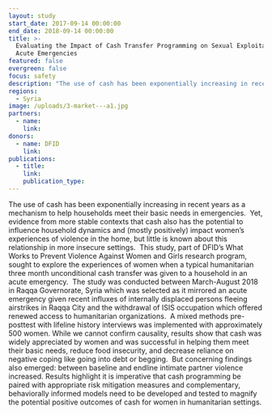 ```yaml
---
layout: study
start_date: 2017-09-14 00:00:00
end_date: 2018-09-14 00:00:00
title: >-
  Evaluating the Impact of Cash Transfer Programming on Sexual Exploitation in
  Acute Emergencies
featured: false
evergreen: false
focus: safety
description: "The use of cash has been exponentially increasing in recent years as a mechanism to help households meet their basic needs in emergencies.\_ Yet, evidence from more stable contexts that cash also has the potential to influence household dynamics and (mostly positively) impact women’s experiences of violence in the home, but little is known about this relationship in more insecure settings."
regions:
  - Syria
image: /uploads/3-market---a1.jpg
partners:
  - name: 
    link:
donors: 
  - name: DFID
    link:
publications:
  - title:
    link:
    publication_type:
---
```


The use of cash has been exponentially increasing in recent years as a mechanism to help households meet their basic needs in emergencies.&nbsp; Yet, evidence from more stable contexts that cash also has the potential to influence household dynamics and (mostly positively) impact women’s experiences of violence in the home, but little is known about this relationship in more insecure settings.&nbsp; This study, part of DFID’s What Works to Prevent Violence Against Women and Girls research program, sought to explore the experiences of women when a typical humanitarian three month unconditional cash transfer was given to a household in an acute emergency.&nbsp; The study was conducted between March-August 2018 in Raqqa Governorate, Syria which was selected as it mirrored an acute emergency given recent influxes of internally displaced persons fleeing airstrikes in Raqqa City and the withdrawal of ISIS occupation which offered renewed access to humanitarian organizations.&nbsp; A mixed methods pre-posttest with lifeline history interviews was implemented with approximately 500 women. While we cannot confirm causality, results show that cash was widely appreciated by women and was successful in helping them meet their basic needs, reduce food insecurity, and decrease reliance on negative coping like going into debt or begging.&nbsp; But concerning findings also emerged: between baseline and endline intimate partner violence increased. Results highlight it is imperative that cash programming be paired with appropriate risk mitigation measures and complementary, behaviorally informed models need to be developed and tested to magnify the potential positive outcomes of cash for women in humanitarian settings.